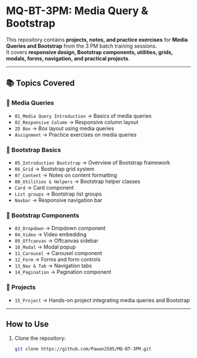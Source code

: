 # MQ-BT-3PM: Media Query & Bootstrap

This repository contains **projects, notes, and practice exercises** for **Media Queries and Bootstrap** from the 3 PM batch training sessions.  
It covers **responsive design, Bootstrap components, utilities, grids, modals, forms, navigation, and practical projects**.

---

## 📚 Topics Covered

### 🔹 Media Queries
- `01_Media Query Introduction` → Basics of media queries  
- `02_Responsive Column` → Responsive column layout  
- `2D Box` → Box layout using media queries  
- `Assignment` → Practice exercises on media queries  

### 🔹 Bootstrap Basics
- `05_Introduction Bootstrap` → Overview of Bootstrap framework  
- `06_Grid` → Bootstrap grid system  
- `07_Content` → Notes on content formatting  
- `08_Utilities & Helpers` → Bootstrap helper classes  
- `Card` → Card component  
- `List groups` → Bootstrap list groups  
- `Navbar` → Responsive navigation bar  

### 🔹 Bootstrap Components
- `03_Dropdown` → Dropdown component  
- `04_Video` → Video embedding  
- `09_Offcanvas` → Offcanvas sidebar  
- `10_Modal` → Modal popup  
- `11_Carousel` → Carousel component  
- `12_Form` → Forms and form controls  
- `13_Nav & Tab` → Navigation tabs  
- `14_Pagination` → Pagination component  

### 🔹 Projects
- `15_Project` → Hands-on project integrating media queries and Bootstrap  

---

## How to Use
1. Clone the repository:
   ```bash
   git clone https://github.com/Pawan2505/MQ-BT-3PM.git

